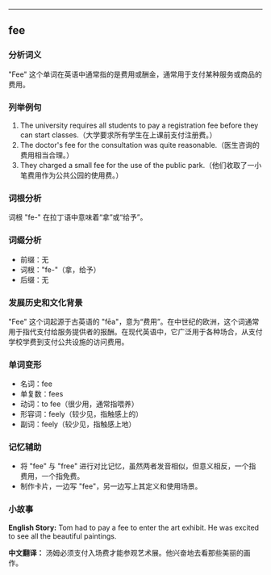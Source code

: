 
---------------
## fee
### 分析词义
"Fee" 这个单词在英语中通常指的是费用或酬金，通常用于支付某种服务或商品的费用。

### 列举例句
1. The university requires all students to pay a registration fee before they can start classes.（大学要求所有学生在上课前支付注册费。）
2. The doctor's fee for the consultation was quite reasonable.（医生咨询的费用相当合理。）
3. They charged a small fee for the use of the public park.（他们收取了一小笔费用作为公共公园的使用费。）

### 词根分析
词根 "fe-" 在拉丁语中意味着“拿”或“给予”。

### 词缀分析
- 前缀：无
- 词根："fe-"（拿，给予）
- 后缀：无

### 发展历史和文化背景
"Fee" 这个词起源于古英语的 "fēa"，意为“费用”。在中世纪的欧洲，这个词通常用于指代支付给服务提供者的报酬。在现代英语中，它广泛用于各种场合，从支付学校学费到支付公共设施的访问费用。

### 单词变形
- 名词：fee
- 单复数：fees
- 动词：to fee（很少用，通常指喂养）
- 形容词：feely（较少见，指触感上的）
- 副词：feely（较少见，指触感上地）

### 记忆辅助
- 将 "fee" 与 "free" 进行对比记忆，虽然两者发音相似，但意义相反，一个指费用，一个指免费。
- 制作卡片，一边写 "fee"，另一边写上其定义和使用场景。

### 小故事
**English Story:**
Tom had to pay a fee to enter the art exhibit. He was excited to see all the beautiful paintings.

**中文翻译：**
汤姆必须支付入场费才能参观艺术展。他兴奋地去看那些美丽的画作。

